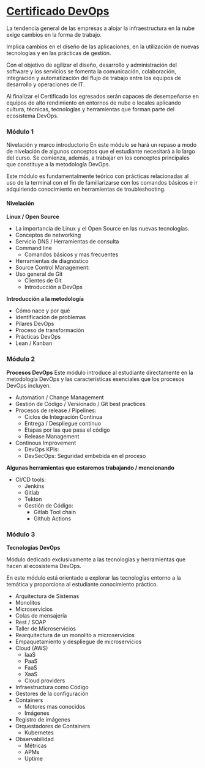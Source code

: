 # [Certificado DevOps](https://fi.ort.edu.uy/certificado-en-devops)

La tendencia general de las empresas a alojar la infraestructura en la nube exige cambios en la forma de trabajo.

Implica cambios en el diseño de las aplicaciones, en la utilización de nuevas tecnologías y en las prácticas de gestión.

Con el objetivo de agilizar el diseño, desarrollo y administración del software y los servicios se fomenta la comunicación, colaboración, integración y automatización del flujo de trabajo entre los equipos de desarrollo y operaciones de IT.

Al finalizar el Certificado los egresados serán capaces de desempeñarse en equipos de alto rendimiento en entornos de nube o locales aplicando cultura, técnicas, tecnologías y herramientas que forman parte del ecosistema DevOps.

### Módulo 1
Nivelación y marco introductorio
En este módulo se hará un repaso a modo de nivelación de algunos conceptos que el estudiante necesitará a lo largo del curso. Se comienza, además, a trabajar en los conceptos principales que constituye a la metodología DevOps.

Este módulo es fundamentalmente teórico con prácticas relacionadas al uso de la terminal con el fin de familiarizarse con los comandos básicos e ir adquiriendo conocimiento en herramientas de troubleshooting.

#### Nivelación

**Linux / Open Source**
- La importancia de Linux y el Open Source en las nuevas tecnologías.
- Conceptos de networking
- Servicio DNS / Herramientas de consulta
- Command line
  - Comandos básicos y mas frecuentes
- Herramientas de diagnóstico
- Source Control Management:
- Uso general de Git
  - Clientes de Git
  - Introducción a DevOps

**Introducción a la metodología**
- Cómo nace y por qué
- Identificación de problemas
- Pilares DevOps
- Proceso de transformación
- Prácticas DevOps
- Lean / Kanban


### Módulo 2
**Procesos DevOps**
Este módulo introduce al estudiante directamente en la metodología DevOps y las características esenciales que los procesos DevOps incluyen.

- Automation / Change Management
- Gestión de Código / Versionado / Git best practices
- Procesos de release / Pipelines:
  - Ciclos de Integración Contínua
  - Entrega / Despliegue contínuo
  - Etapas por las que pasa el código
  - Release Management
- Continous Improvement
  - DevOps KPIs:
  - DevSecOps: Seguridad embebida en el proceso

**Algunas herramientas que estaremos trabajando / mencionando**

- CI/CD tools:
  - Jenkins
  - Gitlab
  - Tekton
  - Gestión de Código:
    - Gitlab Tool chain
    - Github Actions

### Módulo 3

**Tecnologías DevOps**

Módulo dedicado exclusivamente a las tecnologías y herramientas que hacen al ecosistema DevOps.

En este módulo está orientado a explorar las tecnologías entorno a la temática y proporciona al estudiante conocimiento práctico.

- Arquitectura de Sistemas
- Monolitos
- Microservicios
- Colas de mensajería
- Rest / SOAP
- Taller de Microservicios
- Rearquitectura de un monolito a microservicios
- Empaquetamiento y despliegue de microservicios
- Cloud (AWS)
  - IaaS
  - PaaS
  - FaaS
  - XaaS
  - Cloud providers
- Infraestructura como Código
- Gestores de la configuración
- Containers
  - Motores mas conocidos
  - Imágenes
-   Registro de imágenes
- Orquestadores de Containers
  - Kubernetes
- Observabilidad
  - Métricas
  - APMs
  - Uptime
